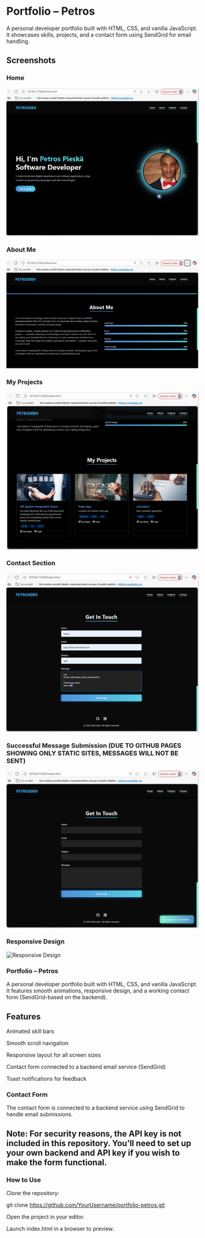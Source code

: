 # Portfolio – Petros

A personal developer portfolio built with HTML, CSS, and vanilla JavaScript. It showcases skills, projects, and a contact form using SendGrid for email handling.

## Screenshots

### Home
![Home](screenshots/home.png)

### About Me
![About Me](screenshots/aboutme.png)

### My Projects
![Projects](screenshots/myprojects.png)

### Contact Section
![Contact](screenshots/contact.png)

### Successful Message Submission (DUE TO GITHUB PAGES SHOWING ONLY STATIC SITES, MESSAGES WILL NOT BE SENT)
![Message Sent](screenshots/messagesent.png)

### Responsive Design
![Responsive Design](screenshots/responsive.gif)

### Portfolio – Petros

A personal developer portfolio built with HTML, CSS, and vanilla JavaScript. It features smooth animations, responsive design, and a working contact form (SendGrid-based on the backend).

## Features

Animated skill bars

Smooth scroll navigation

Responsive layout for all screen sizes

Contact form connected to a backend email service (SendGrid)

Toast notifications for feedback

### Contact Form

The contact form is connected to a backend service using SendGrid to handle email submissions.
## Note: For security reasons, the API key is not included in this repository. You’ll need to set up your own backend and API key if you wish to make the form functional.

### How to Use

Clone the repository:

git clone https://github.com/YourUsername/portfolio-petros.git


Open the project in your editor.

Launch index.html in a browser to preview.
